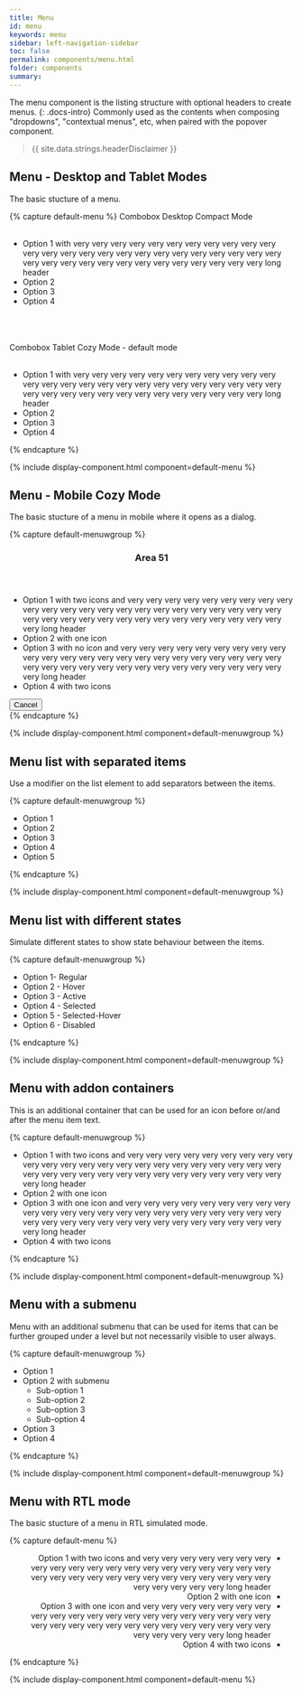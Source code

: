 ```yaml
---
title: Menu
id: menu
keywords: menu
sidebar: left-navigation-sidebar
toc: false
permalink: components/menu.html
folder: components
summary:
---
```


The menu component is the listing structure with optional headers to create menus.
{: .docs-intro}
Commonly used as the contents when composing "dropdowns", "contextual menus", etc, when paired with the popover component.

> {{ site.data.strings.headerDisclaimer }}

## Menu - Desktop and Tablet Modes

The basic stucture of a menu.

{% capture default-menu %}
<label class="fd-form-label">
Combobox Desktop Compact Mode
</label>
<br/>
<br/>

<nav class="fd-menu fd-menu--compact">
        <ul class="fd-menu__list">
            <li class="fd-menu__item" role="option" tabindex="0"><span class="fd-menu__title">Option 1 with very very very very very very very very very very very very very very very very very very very very very very very very very very very very very very very very very very very very very very long header</span></li>
            <li class="fd-menu__item" role="option" tabindex="0"><span class="fd-menu__title">Option 2</span></li>
            <li class="fd-menu__item" role="option" tabindex="0"><span class="fd-menu__title">Option 3</span></li>
            <li class="fd-menu__item" role="option" tabindex="0"><span class="fd-menu__title">Option 4</span></li>
        </ul>
</nav>
<br />
<br/>
<br/>
<label class="fd-form-label">
    Combobox Tablet Cozy Mode - default mode
</label>
<br/>
<br/>
<nav class="fd-menu">
        <ul class="fd-menu__list">
            <li class="fd-menu__item" role="option" tabindex="0"><span class="fd-menu__title">Option 1 with very very very very very very very very very very very very very very very very very very very very very very very very very very very very very very very very very very very very very very long header</span></li>
            <li class="fd-menu__item" role="option" tabindex="0"><span class="fd-menu__title">Option 2</span></li>
            <li class="fd-menu__item" role="option" tabindex="0"><span class="fd-menu__title">Option 3</span></li>
            <li class="fd-menu__item" role="option" tabindex="0"><span class="fd-menu__title">Option 4</span></li>
        </ul>
</nav>
{% endcapture %}

{% include display-component.html component=default-menu %}

## Menu - Mobile Cozy Mode

The basic stucture of a menu in mobile where it opens as a dialog.

{% capture default-menuwgroup %}

<div class="fd-dialog fd-dialog-docs-static fd-select-docs-max-height fd-dialog--active" id="select-dialog-example">
    <div class="fd-dialog__content">
        <header class="fd-dialog__header fd-bar fd-bar--header">
            <div class="fd-bar__left">
                <div class="fd-bar__element">
                    <h3 class="fd-dialog__title">
                        Area 51
                    </h3>
                </div>
            </div>
        </header>
        <div class="fd-dialog__body fd-dialog__body--no-vertical-padding">
             <nav class="fd-menu fd-menu--addon-before fd-menu--mobile">
                <ul class="fd-menu__list">
                    <li class="fd-menu__item" role="option" tabindex="0">                        
                            <span class="fd-menu__addon-before sap-icon--grid"></span>
                            <span class="fd-menu__title">Option 1 with two icons and very very very very very very very very very very very very very very very very very very very very very very very very very very very very very very very very very very very very very very long header</span>
                            <span class="fd-menu__addon-after sap-icon--cart"></span>                        
                    </li>
                    <li class="fd-menu__item" role="option" tabindex="0">                        
                            <span class="fd-menu__addon-before sap-icon--accept"></span>
                            <span class="fd-menu__title">Option 2 with one icon</span>                        
                    </li>
                    <li class="fd-menu__item" role="option" tabindex="0">                        
                            <span class="fd-menu__title">Option 3 with no icon and very very very very very very very very very very very very very very very very very very very very very very very very very very very very very very very very very very very very very very long header</span>
                            <span class="fd-menu__addon-after sap-icon--lightbulb"></span>                        
                    </li>
                    <li class="fd-menu__item" role="option" tabindex="0">                        
                            <span class="fd-menu__addon-before sap-icon--grid"></span>
                            <span class="fd-menu__title">Option 4 with two icons</span>
                            <span class="fd-menu__addon-after sap-icon--history"></span>                        
                    </li>
                </ul>
            </nav>
        </div>
       <footer class="fd-dialog__footer fd-bar fd-bar--cosy fd-bar--footer">
            <div class="fd-bar__right">
                <div class="fd-bar__element">
                    <button class="fd-button fd-button--light fd-dialog__decisive-button">Cancel</button>
                </div>
            </div>
        </footer>
    </div>
</div>
{% endcapture %}

{% include display-component.html component=default-menuwgroup %}

## Menu list with separated items

Use a modifier on the list element to add separators between the items.

{% capture default-menuwgroup %}

<nav class="fd-menu">
    <ul class="fd-menu__list">
        <li class="fd-menu__item" role="option" tabindex="0"><span class="fd-menu__title">Option 1</span>
        </li>
        <li class="fd-menu__item" role="option" tabindex="0"><span class="fd-menu__title">Option 2</span>
        </li>
        <span class="fd-menu__separator"></span>
        <li class="fd-menu__item" role="option" tabindex="0"><span class="fd-menu__title">Option 3</span>
        </li>
        <li class="fd-menu__item" role="option" tabindex="0"><span class="fd-menu__title">Option 4</span>
        </li>
        <span class="fd-menu__separator"></span>
        <li class="fd-menu__item" role="option" tabindex="0"><span class="fd-menu__title">Option 5</span>
        </li>
    </ul>
</nav>
{% endcapture %}

{% include display-component.html component=default-menuwgroup %}

## Menu list with different states

Simulate different states to show state behaviour between the items.

{% capture default-menuwgroup %}

<nav class="fd-menu">
    <ul class="fd-menu__list">
      <li class="fd-menu__item" role="option" tabindex="0"><span class="fd-menu__title">Option 1- Regular</span>
    </li>
      <li class="fd-menu__item is-hover" role="option" tabindex="0"><span class="fd-menu__title">Option 2 - Hover</span>
    </li>
      <li class="fd-menu__item is-active" role="option" tabindex="0"><span class="fd-menu__title">Option 3 - Active</span>
    </li>
      <li class="fd-menu__item is-selected" role="option" tabindex="0"><span class="fd-menu__title">Option 4 - Selected</span>
    </li>
      <li class="fd-menu__item is-selected is-hover" role="option" tabindex="0"><span class="fd-menu__title">Option 5 - Selected-Hover</span>
    </li>
      <li class="fd-menu__item is-disabled" role="option" tabindex="0"><span class="fd-menu__title">Option 6 - Disabled</span>
    </li>
    </ul>
</nav>
{% endcapture %}

{% include display-component.html component=default-menuwgroup %}

## Menu with addon containers

This is an additional container that can be used for an icon before or/and after the menu item text.

{% capture default-menuwgroup %}

<nav class="fd-menu fd-menu--addon-before">
    <ul class="fd-menu__list">
        <li class="fd-menu__item" role="option" tabindex="0">
                <span class="fd-menu__addon-before sap-icon--grid"></span>
                <span class="fd-menu__title">Option 1 with two icons and very very very very very very very very very very very very very very very very very very very very very very very very very very very very very very very very very very very very very very long header</span>
                <span class="fd-menu__addon-after sap-icon--wrench"></span>
        </li>
        <li class="fd-menu__item" role="option" tabindex="0">
                <span class="fd-menu__addon-before sap-icon--accept"></span>
                <span class="fd-menu__title">Option 2 with one icon</span>
        </li>
        <li class="fd-menu__item" role="option" tabindex="0">
                <span class="fd-menu__title">Option 3 with one icon and very very very very very very very very very very very very very very very very very very very very very very very very very very very very very very very very very very very very very very long header</span>
                <span class="fd-menu__addon-after sap-icon--lightbulb"></span>
        </li>
        <li class="fd-menu__item" role="option" tabindex="0">            
                <span class="fd-menu__addon-before sap-icon--cart"></span>
                <span class="fd-menu__title">Option 4 with two icons</span>
                <span class="fd-menu__addon-after sap-icon--history"></span>             
        </li>
    </ul>
</nav>
{% endcapture %}

{% include display-component.html component=default-menuwgroup %}

## Menu with a submenu

Menu with an additional submenu that can be used for items that can be further grouped under a level but not necessarily visible to user always.

{% capture default-menuwgroup %}

<nav class="fd-menu fd-menu--addon-before">
    <ul class="fd-menu__list">
        <li class="fd-menu__item" role="option" tabindex="0">            
                <span class="fd-menu__addon-before sap-icon--grid"></span>
                <span class="fd-menu__title">Option 1</span>            
        </li>
        <li>
        <!-- For submenu, have the parent menu item in its own span so that its states do not override the submenu states -->
            <span class="fd-menu__item is-selected" role="option" tabindex="0">
                <span class="fd-menu__addon-before sap-icon--grid"></span>
                <span class="fd-menu__title">Option 2 with submenu</span>
                <span class="fd-menu__addon-after fd-menu__addon-after--submenu sap-icon--navigation-right-arrow"></span>        
            </span>    
            <ul class="fd-menu__sublist">
                <li class="fd-menu__item" role="option" tabindex="0">
                            <span class="fd-menu__title">Sub-option 1</span>                    
                </li>
                <li class="fd-menu__item" role="option" tabindex="0">                    
                            <span class="fd-menu__addon-before sap-icon--grid"></span>
                            <span class="fd-menu__title">Sub-option 2</span>
                </li>
                <li class="fd-menu__item" role="option" tabindex="0">                    
                            <span class="fd-menu__title">Sub-option 3</span>
                </li>
                <li class="fd-menu__item" role="option" tabindex="0">                    
                            <span class="fd-menu__title">Sub-option 4</span>
                </li>
            </ul>
        </li>
        <span class="fd-menu__separator"></span>
        <li class="fd-menu__item" role="option" tabindex="0">            
                <span class="fd-menu__title">Option 3</span>
        </li>
        <li class="fd-menu__item" role="option" tabindex="0">            
                <span class="fd-menu__title">Option 4</span>
        </li>        
    </ul>
</nav>
{% endcapture %}

{% include display-component.html component=default-menuwgroup %}

## Menu with RTL mode

The basic stucture of a menu in RTL simulated mode.

{% capture default-menu %}

<nav class="fd-menu fd-menu--addon-before fd-menu--compact" dir="rtl">
    <ul class="fd-menu__list">
        <li class="fd-menu__item" role="option" tabindex="0">
                <span class="fd-menu__addon-before sap-icon--grid"></span>
                <span class="fd-menu__title">Option 1 with two icons and very very very very very very very very very very very very very very very very very very very very very very very very very very very very very very very very very very very very very very long header</span>
                <span class="fd-menu__addon-after sap-icon--history"></span>
        </li>
        <li class="fd-menu__item" role="option" tabindex="0">
                <span class="fd-menu__addon-before sap-icon--accept"></span>
                <span class="fd-menu__title">Option 2 with one icon</span>
        </li>
        <li class="fd-menu__item" role="option" tabindex="0">
                <span class="fd-menu__title">Option 3 with one icon and very very very very very very very very very very very very very very very very very very very very very very very very very very very very very very very very very very very very very very long header</span>
                <span class="fd-menu__addon-after sap-icon--cart"></span>
        </li>
        <li class="fd-menu__item" role="option" tabindex="0">
                <span class="fd-menu__addon-before sap-icon--grid"></span>
                <span class="fd-menu__title">Option 4 with two icons</span>
                <span class="fd-menu__addon-after sap-icon--lightbulb"></span>
        </li>
    </ul>
</nav>
{% endcapture %}

{% include display-component.html component=default-menu %}
